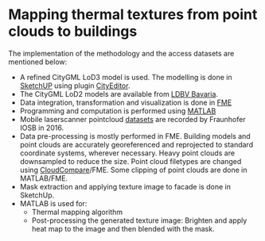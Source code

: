# Mapping thermal textures from point clouds to buildings

The implementation of the methodology and the access datasets are mentioned below:
* A refined CityGML LoD3 model is used. The modelling is done in [SketchUP](https://www.sketchup.com/) using plugin [CityEditor](https://www.3dis.de/cityeditor/).
* The CityGML LoD2 models are available from [LDBV Bavaria](https://geodaten.bayern.de/opengeodata/).
* Data integration, transformation and visualization is done in [FME](https://docs.safe.com/fme/html/FME_Desktop_Documentation/FME_Desktop/Welcome_to_FME_Workbench.htm)
* Programming and computation is performed using [MATLAB](https://mathworks.com/products/matlab.html)
* Mobile laserscanner pointcloud [datasets](https://www.iosb.fraunhofer.de/en/competences/image-exploitation/object-recognition/3d-data/datasets/tum-mls-2016.html) are recorded by Fraunhofer IOSB in 2016.
* Data pre-processing is mostly performed in FME. Building models and point clouds are accurately georeferenced and reprojected to standard coordinate systems, wherever necessary. Heavy point clouds are downsampled to reduce the size. Point cloud filetypes are changed using [CloudCompare](https://www.cloudcompare.org/main.html)/FME. Some clipping of point clouds are done in MATLAB/FME.
* Mask extraction and applying texture image to facade is done in SketchUp.
* MATLAB is used for:
   - Thermal mapping algorithm
   - Post-processing the generated texture image: Brighten and apply heat map to the image and then blended with the mask.

